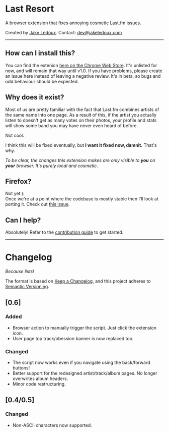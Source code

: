 # Last Resort
A browser extension that fixes annoying cosmetic Last.fm issues.

Created by [Jake Ledoux](https://jakeledoux.com). Contact: <dev@jakeledoux.com>
***

## How can I install this?

You can find the extenion [here on the Chrome Web Store](https://chrome.google.com/webstore/detail/last-resort/afpofkgganekekgfenmgciebodcbkomh). It's unlisted for now, and will remain that way until v1.0. If you have problems, please create an issue here instead of leaving a negative review. It's in beta, so bugs and odd behaviour should be expected.

## Why does it exist?

Most of us are pretty familiar with the fact that Last.fm combines artists of the same name into one page. As a result of this, if the artist you actually listen to doesn't get as many votes on their photos, your profile and stats will show some band you may have never even heard of before.

Not cool.

I think this will be fixed eventually, but **I want it fixed now, damnit.** That's why.

*To be clear, the changes this extension makes are only visible to **you** on **your** browser. It's purely local and cosmetic.*

## Firefox?

Not yet ):  
Once we're at a point where the codebase is mostly stable then I'll look at porting it. Check out [this issue](https://github.com/jakeledoux/lastresort/issues/4).

## Can I help?

Absolutely! Refer to the [contribution guide](https://github.com/jakeledoux/lastresort/blob/master/CONTRIBUTING.md) to get started.
***

# Changelog

*Because lists!*

The format is based on [Keep a Changelog](https://keepachangelog.com/en/1.0.0/),
and this project adheres to [Semantic Versioning](https://semver.org/spec/v2.0.0.html).

## [0.6]
### Added
- Browser action to manually trigger the script. Just click the extension icon.
- User page top track/obession banner is now replaced too.
### Changed
- The script now works even if you navigate using the back/forward buttons!
- Better support for the redesigned artist/track/album pages. No longer overwrites album headers.
- Minor code restructuring.


## [0.4/0.5]
### Changed
- Non-ASCII characters now supported.